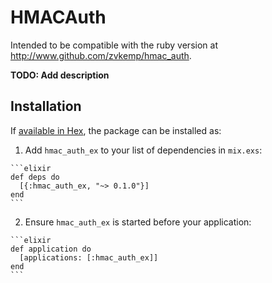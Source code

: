 # HMACAuth

Intended to be compatible with the ruby version at http://www.github.com/zvkemp/hmac_auth.

**TODO: Add description**

## Installation

If [available in Hex](https://hex.pm/docs/publish), the package can be installed as:

  1. Add `hmac_auth_ex` to your list of dependencies in `mix.exs`:

    ```elixir
    def deps do
      [{:hmac_auth_ex, "~> 0.1.0"}]
    end
    ```

  2. Ensure `hmac_auth_ex` is started before your application:

    ```elixir
    def application do
      [applications: [:hmac_auth_ex]]
    end
    ```


